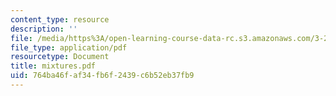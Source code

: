```yaml
---
content_type: resource
description: ''
file: /media/https%3A/open-learning-course-data-rc.s3.amazonaws.com/3-20-materials-at-equilibrium-sma-5111-fall-2003/764ba46faf34fb6f2439c6b52eb37fb9_mixtures.pdf
file_type: application/pdf
resourcetype: Document
title: mixtures.pdf
uid: 764ba46f-af34-fb6f-2439-c6b52eb37fb9
---
```

